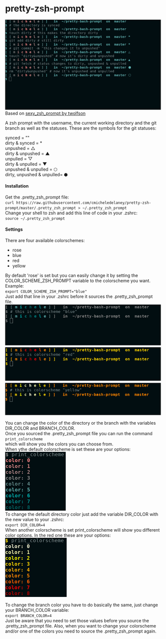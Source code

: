 # pretty-zsh-prompt
![screenshot pretty zsh prompt](https://github.com/cmicheledelaney/pretty-zsh-prompt/blob/master/screenshot_pretty_zsh_prompt.png)  
Based on [sexy_zsh_prompt by twolfson](https://github.com/twolfson/sexy-zsh-prompt)  
  
  
A zsh prompt with the username, the current working directory and the git branch as well as the statuses.
These are the symbols for the git statuses:  
  
synced = ""  
dirty & synced = *  
unpushed = △  
dirty & unpushed = ▲  
unpulled = ▽  
dirty & unpulled = ▼  
unpushed & unpulled = ⬡  
dirty, unpushed & unpulled= ⬢  

#### Installation
Get the .pretty_zsh_prompt file:  
`curl https://raw.githubusercontent.com/cmicheledelaney/pretty-zsh-prompt/master/.pretty_zsh_prompt > ~/.pretty_zsh_prompt`    
Change your shell to zsh and add this line of code in your .zshrc:  
`source ~/.pretty_zsh_prompt`  

#### Settings
There are four available colorschemes:  
- rose  
- blue  
- red  
- yellow

By default 'rose' is set but you can easily change it by setting the COLOR_SCHEME_ZSH_PROMPT variable to the colorscheme you want.  
Example:  
`export COLOR_SCHEME_ZSH_PROMPT="blue"`  
Just add that line in your .zshrc before it sources the .pretty_zsh_prompt file.  
![colorschemes](https://github.com/cmicheledelaney/pretty-zsh-prompt/blob/master/screenshot_colorschemes.png)  
  
You can change the color of the directory or the branch with the variables DIR_COLOR and BRANCH_COLOR.  
Once you sourced the .pretty_zsh_prompt file you can run the command  
`print_colorscheme`  
which will show you the colors you can choose from.  
When ythe default colorscheme is set these are your options:  
![colorscheme blue](https://github.com/cmicheledelaney/pretty-zsh-prompt/blob/master/screenshot_colorscheme_blue.png)  
To change the default directory color just add the variable DIR_COLOR with the new value to your .zshrc:  
`export DIR_COLOR=4`  
When another colorscheme is set print_colorscheme will show you different color options. In the red one these are your options:  
![colorscheme red](https://github.com/cmicheledelaney/pretty-zsh-prompt/blob/master/screenshot_colorscheme_red.png)  
  
To change the branch color you have to do basically the same, just change your BRANCH_COLOR variable:  
`export BRANCH_COLOR=4`  
Just be aware that you need to set those values before you source the .pretty_zsh_prompt file. Also, when you want to change your colorscheme and/or one of the colors you need to source the .pretty_zsh_prompt again.  

